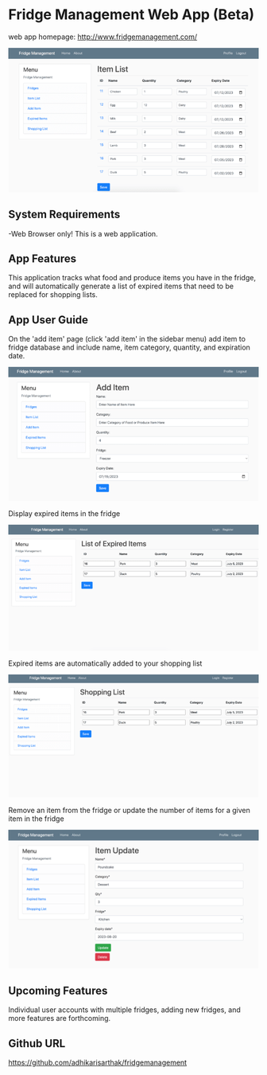 # Fridge Management Web App (Beta)

web app homepage: http://www.fridgemanagement.com/

![screen1.png](screen1.png)

## System Requirements

-Web Browser only! This is a web application.

## App Features

This application tracks what food and produce items you have in the fridge, and will automatically generate a list of
expired items that need to be replaced for shopping lists.

## App User Guide

On the 'add item' page (click 'add item' in the sidebar menu) add item to fridge database and include name, item
category, quantity, and expiration date.

![screen2.png](screen2.png)

Display expired items in the fridge

![screen3.png](screen3.png)

Expired items are automatically added to your shopping list

![screen4.png](screen4.png)

Remove an item from the fridge or update the number of items for a given item in the fridge 

![screen5.png](screen5.png)


## Upcoming Features

Individual user accounts with multiple fridges, adding new fridges, and more features are
forthcoming.

## Github URL

https://github.com/adhikarisarthak/fridgemanagement

